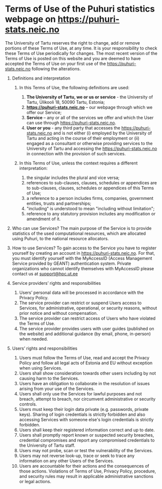 # Terms of Use of the Puhuri statistics webpage on https://puhuri-stats.neic.no

The University of Tartu reserves the right to change, add or remove portions of these Terms of Use, at any time. It is your responsibility to check these Terms of Use periodically for changes. The most recent version of the Terms of Use is posted on this website and you are deemed to have accepted the Terms of Use on your first use of the https://puhuri-stats.neic.no following the alterations.


1. Definitions and interpretation
    1. In this Terms of Use, the following definitions are used:
        1. **The University of Tartu, we or us or service** - the University of Tartu, Ülikooli 18, 50090 Tartu, Estonia;
        2. **https://puhuri-stats.neic.no** – our webpage through which we offer our Service;
        3. **Service** – any or all of the services we offer and which the User can use through https://puhuri-stats.neic.no.
        4. **User or you** - any third party that accesses the https://puhuri-stats.neic.no and is not either (i) employed by the University of Tartu and acting in the course of their employment or (ii) engaged as a consultant or otherwise providing services to the University of Tartu and accessing the https://puhuri-stats.neic.no in connection with the provision of such services.
      
    2. In this Terms of Use, unless the context requires a different interpretation:
        1. the singular includes the plural and vice versa;
        2. references to sub-clauses, clauses, schedules or appendices are to sub-clauses, clauses, schedules or appendices of this Terms of Use;
        3. a reference to a person includes firms, companies, government entities, trusts and partnerships;
        4. "including" is understood to mean "including without limitation";
        5. reference to any statutory provision includes any modification or amendment of it.

3. Who can use Services?
    The main purpose of the Service is to provide statistics of the used computational resources, which are allocated using Puhuri, to the national resource allocators.

4. How to use Services?
    To gain access to the Service you have to register yourself by creating an account in https://puhuri-stats.neic.no. For that, you must identify yourself with the MyAccessID (Access Management Service provided by GEANT) authentication system.
    Private organizations who cannot identify themselves with MyAccessID please contact us at support@hpc.ut.ee

5. Service providers’ rights and responsibilities
    1. Users’ personal data will be processed in accordance with the Privacy Policy.
    2. The service provider can restrict or suspend Users access to Services, for administrative, operational, or security reasons, without prior notice and without compensation.
    3. The service provider can restrict access of Users who have violated the Terms of Use.
    4. The service provider provides users with user guides (published on the website) and additional guidance (by email, phone, in-person) when needed.
   
6. Users’ rights and responsibilities
    1. Users must follow the Terms of Use, read and accept the Privacy Policy and follow all legal acts of Estonia and EU without exception when using Services.
    2. Users shall show consideration towards other users including by not causing harm to the Services.
    3. Users have an obligation to collaborate in the resolution of issues arising from your use of the Services.
    4. Users shall only use the Services for lawful purposes and not breach, attempt to breach, nor circumvent administrative or security controls.
    5. Users must keep their login data private (e.g. passwords, private keys). Sharing of login credentials is strictly forbidden and also accessing Services with someone else's login credentials is strictly forbidden.
    6. Users shall keep their registered information correct and up to date.
    7. Users shall promptly report known or suspected security breaches, credential compromises and report any compromised credentials to the University of Tartu staff.
    8. Users may not probe, scan or test the vulnerability of the Services.
    9. Users may not reverse look-up, trace or seek to trace any information on any other Users of the Services.
    10. Users are accountable for their actions and the consequences of those actions. Violations of Terms of Use, Privacy Policy, procedure, and security rules may result in applicable administrative sanctions or legal actions.
